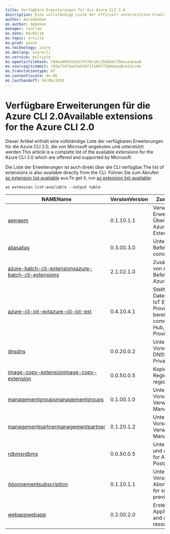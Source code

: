 ```yaml
---
title: Verfügbare Erweiterungen für die Azure CLI 2.0
description: Eine vollständige Liste der offiziell unterstützten Erweiterungen für die Azure CLI 2.0
author: derekbekoe
ms.author: debekoe
manager: routlaw
ms.date: 04/02/18
ms.topic: article
ms.prod: azure
ms.technology: azure
ms.devlang: azurecli
ms.service: multiple
ms.openlocfilehash: 794ea005816b33fe78ca6c15b86dcf94ace3eaa8
ms.sourcegitcommit: c9da729f4a42a839f13106f7589deaa0ca19cc4e
ms.translationtype: HT
ms.contentlocale: de-DE
ms.lasthandoff: 04/06/2018
---
```

# <a name="available-extensions-for-the-azure-cli-20"></a><span data-ttu-id="bab50-103">Verfügbare Erweiterungen für die Azure CLI 2.0</span><span class="sxs-lookup"><span data-stu-id="bab50-103">Available extensions for the Azure CLI 2.0</span></span>

<span data-ttu-id="bab50-104">Dieser Artikel enthält eine vollständige Liste der verfügbaren Erweiterungen für die Azure CLI 2.0, die von Microsoft angeboten und unterstützt werden.</span><span class="sxs-lookup"><span data-stu-id="bab50-104">This article is a complete list of the available extensions for the Azure CLI 2.0 which are offered and supported by Microsoft.</span></span>

<span data-ttu-id="bab50-105">Die Liste der Erweiterungen ist auch direkt über die CLI verfügbar.</span><span class="sxs-lookup"><span data-stu-id="bab50-105">The list of extensions is also available directly from the CLI.</span></span> <span data-ttu-id="bab50-106">Führen Sie zum Abrufen [az extension list-available](/cli/azure/extension#az-extension-list-available) aus:</span><span class="sxs-lookup"><span data-stu-id="bab50-106">To get it, run [az extension list-available](/cli/azure/extension#az-extension-list-available):</span></span>

```azurecli
az extension list-available --output table
```

| <span data-ttu-id="bab50-107">NAME</span><span class="sxs-lookup"><span data-stu-id="bab50-107">Name</span></span> | <span data-ttu-id="bab50-108">Version</span><span class="sxs-lookup"><span data-stu-id="bab50-108">Version</span></span> | <span data-ttu-id="bab50-109">Zusammenfassung</span><span class="sxs-lookup"><span data-stu-id="bab50-109">Summary</span></span> | <span data-ttu-id="bab50-110">Vorschau</span><span class="sxs-lookup"><span data-stu-id="bab50-110">Preview</span></span> |
|------|---------|---------|---------|
| [<span data-ttu-id="bab50-111">aem</span><span class="sxs-lookup"><span data-stu-id="bab50-111">aem</span></span>](https://github.com/Azure/azure-cli-extensions) | <span data-ttu-id="bab50-112">0.1.1</span><span class="sxs-lookup"><span data-stu-id="bab50-112">0.1.1</span></span> | <span data-ttu-id="bab50-113">Verwalten der Azure-Erweiterungen zur verbesserten Überwachung für SAP</span><span class="sxs-lookup"><span data-stu-id="bab50-113">Manage Azure Enhanced Monitoring Extensions for SAP.</span></span> |  |
| [<span data-ttu-id="bab50-114">alias</span><span class="sxs-lookup"><span data-stu-id="bab50-114">alias</span></span>](https://github.com/Azure/azure-cli-extensions) | <span data-ttu-id="bab50-115">0.3.0</span><span class="sxs-lookup"><span data-stu-id="bab50-115">0.3.0</span></span> | <span data-ttu-id="bab50-116">Unterstützung für Befehlsaliase</span><span class="sxs-lookup"><span data-stu-id="bab50-116">Support for command aliases.</span></span> | <span data-ttu-id="bab50-117">Ja</span><span class="sxs-lookup"><span data-stu-id="bab50-117">Yes</span></span> |
| [<span data-ttu-id="bab50-118">azure-batch-cli-extensions</span><span class="sxs-lookup"><span data-stu-id="bab50-118">azure-batch-cli-extensions</span></span>](https://github.com/Azure/azure-batch-cli-extensions) | <span data-ttu-id="bab50-119">2.1.0</span><span class="sxs-lookup"><span data-stu-id="bab50-119">2.1.0</span></span> | <span data-ttu-id="bab50-120">Zusätzliche Vorschauversionen von Azure Batch-Befehlen</span><span class="sxs-lookup"><span data-stu-id="bab50-120">Additional preview Azure Batch commands.</span></span> |  |
| [<span data-ttu-id="bab50-121">azure-cli-iot-ext</span><span class="sxs-lookup"><span data-stu-id="bab50-121">azure-cli-iot-ext</span></span>](https://github.com/azure/azure-iot-cli-extension) | <span data-ttu-id="bab50-122">0.4.1</span><span class="sxs-lookup"><span data-stu-id="bab50-122">0.4.1</span></span> | <span data-ttu-id="bab50-123">Stellt die Befehlsebene der Datenebene für Azure IoT Hub, IoT Edge und IoT Device Provisioning-Dienst bereit.</span><span class="sxs-lookup"><span data-stu-id="bab50-123">Provides the data plane command layer for Azure IoT Hub, IoT Edge and IoT Device Provisioning Service.</span></span> |  |
| [<span data-ttu-id="bab50-124">dns</span><span class="sxs-lookup"><span data-stu-id="bab50-124">dns</span></span>](https://github.com/Azure/azure-cli-extensions) | <span data-ttu-id="bab50-125">0.0.2</span><span class="sxs-lookup"><span data-stu-id="bab50-125">0.0.2</span></span> | <span data-ttu-id="bab50-126">Unterstützung für die öffentliche Vorschau des privaten Azure-DNS</span><span class="sxs-lookup"><span data-stu-id="bab50-126">Support for the Azure Private DNS Public Preview.</span></span> |  |
| [<span data-ttu-id="bab50-127">image-copy-extension</span><span class="sxs-lookup"><span data-stu-id="bab50-127">image-copy-extension</span></span>](https://github.com/Azure/azure-cli-extensions) | <span data-ttu-id="bab50-128">0.0.5</span><span class="sxs-lookup"><span data-stu-id="bab50-128">0.0.5</span></span> | <span data-ttu-id="bab50-129">Kopieren von Images zwischen Regionen</span><span class="sxs-lookup"><span data-stu-id="bab50-129">Copy images from region to region.</span></span> |  |
| [<span data-ttu-id="bab50-130">managementgroups</span><span class="sxs-lookup"><span data-stu-id="bab50-130">managementgroups</span></span>](https://github.com/Azure/azure-cli-extensions) | <span data-ttu-id="bab50-131">0.1.0</span><span class="sxs-lookup"><span data-stu-id="bab50-131">0.1.0</span></span> | <span data-ttu-id="bab50-132">Unterstützung für die Vorschauversion von Verwaltungsgruppen</span><span class="sxs-lookup"><span data-stu-id="bab50-132">Support for Management Groups preview.</span></span> | <span data-ttu-id="bab50-133">Ja</span><span class="sxs-lookup"><span data-stu-id="bab50-133">Yes</span></span> |
| [<span data-ttu-id="bab50-134">managementpartner</span><span class="sxs-lookup"><span data-stu-id="bab50-134">managementpartner</span></span>](https://github.com/Azure/azure-cli-extensions) | <span data-ttu-id="bab50-135">0.1.2</span><span class="sxs-lookup"><span data-stu-id="bab50-135">0.1.2</span></span> | <span data-ttu-id="bab50-136">Unterstützung für die Vorschauversion von Verwaltungspartnern</span><span class="sxs-lookup"><span data-stu-id="bab50-136">Support for Management Partner preview.</span></span> | <span data-ttu-id="bab50-137">Ja</span><span class="sxs-lookup"><span data-stu-id="bab50-137">Yes</span></span> |
| [<span data-ttu-id="bab50-138">rdbms</span><span class="sxs-lookup"><span data-stu-id="bab50-138">rdbms</span></span>](https://github.com/Azure/azure-cli-extensions) | <span data-ttu-id="bab50-139">0.0.5</span><span class="sxs-lookup"><span data-stu-id="bab50-139">0.0.5</span></span> | <span data-ttu-id="bab50-140">Unterstützung für Azure MySQL und Azure PostgreSQL</span><span class="sxs-lookup"><span data-stu-id="bab50-140">Support for Azure MySQL and Azure PostgreSQL.</span></span> |  |
| [<span data-ttu-id="bab50-141">Abonnement</span><span class="sxs-lookup"><span data-stu-id="bab50-141">subscription</span></span>](https://github.com/Azure/azure-cli-extensions) | <span data-ttu-id="bab50-142">0.1.1</span><span class="sxs-lookup"><span data-stu-id="bab50-142">0.1.1</span></span> | <span data-ttu-id="bab50-143">Unterstützung für die Vorschauversion der Abonnementdefinitionen</span><span class="sxs-lookup"><span data-stu-id="bab50-143">Support for subscription definitions preview.</span></span> | <span data-ttu-id="bab50-144">Ja</span><span class="sxs-lookup"><span data-stu-id="bab50-144">Yes</span></span> |
| [<span data-ttu-id="bab50-145">webapp</span><span class="sxs-lookup"><span data-stu-id="bab50-145">webapp</span></span>](https://github.com/Azure/azure-cli-extensions) | <span data-ttu-id="bab50-146">0.2.0</span><span class="sxs-lookup"><span data-stu-id="bab50-146">0.2.0</span></span> | <span data-ttu-id="bab50-147">Erstellen und Bereitstellen von AppService-Ressourcen</span><span class="sxs-lookup"><span data-stu-id="bab50-147">Create and deploy appservice resources.</span></span> | <span data-ttu-id="bab50-148">Ja</span><span class="sxs-lookup"><span data-stu-id="bab50-148">Yes</span></span> |
